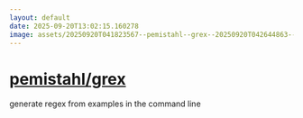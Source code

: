 ```yaml
---
layout: default
date: 2025-09-20T13:02:15.160278
image: assets/20250920T041823567--pemistahl--grex--20250920T042644863--cropped.png
---
```


# [pemistahl/grex](https://github.com/pemistahl/grex)

generate regex from examples in the command line

